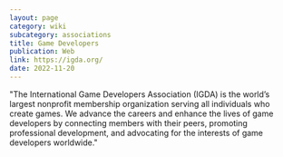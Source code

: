 ```yaml
---
layout: page
category: wiki
subcategory: associations
title: Game Developers
publication: Web
link: https://igda.org/
date: 2022-11-20
---
```


"The International Game Developers Association (IGDA) is the world’s largest nonprofit membership organization serving all individuals who create games. We advance the careers and enhance the lives of game developers by connecting members with their peers, promoting professional development, and advocating for the interests of game developers worldwide."
